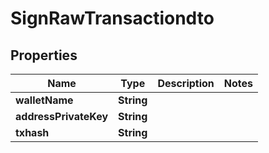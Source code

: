 

# SignRawTransactiondto


## Properties

| Name | Type | Description | Notes |
|------------ | ------------- | ------------- | -------------|
|**walletName** | **String** |  |  |
|**addressPrivateKey** | **String** |  |  |
|**txhash** | **String** |  |  |



